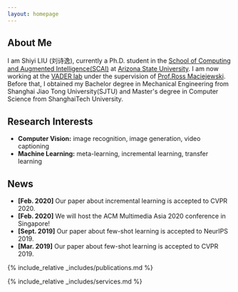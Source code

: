 ```yaml
---
layout: homepage
---
```


## About Me

I am Shiyi LIU (刘诗逸), currently a Ph.D. student in the [School of Computing and Augmented Intelligence(SCAI)](https://scai.engineering.asu.edu/) at [Arizona State University](https://www.asu.edu/). I am now working at the [VADER lab](https://vader.lab.asu.edu/#/) under the supervision of [Prof.Ross Maciejewski](https://rmaciejewski.faculty.asu.edu/). Before that, I obtained my Bachelor degree in Mechanical Engineering from Shanghai Jiao Tong University(SJTU) and Master's degree in Computer Science from ShanghaiTech University.

## Research Interests

- **Computer Vision:** image recognition, image generation, video captioning
- **Machine Learning:** meta-learning, incremental learning, transfer learning

## News

- **[Feb. 2020]** Our paper about incremental learning is accepted to CVPR 2020.
- **[Feb. 2020]** We will host the ACM Multimedia Asia 2020 conference in Singapore!
- **[Sept. 2019]** Our paper about few-shot learning is accepted to NeurIPS 2019.
- **[Mar. 2019]** Our paper about few-shot learning is accepted to CVPR 2019.

{% include_relative _includes/publications.md %}

{% include_relative _includes/services.md %}
